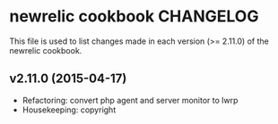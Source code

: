 # newrelic cookbook CHANGELOG

This file is used to list changes made in each version (>= 2.11.0) of the newrelic cookbook.

## v2.11.0 (2015-04-17)

- Refactoring: convert php agent and server monitor to lwrp
- Housekeeping: copyright

